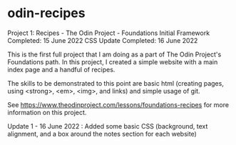 # odin-recipes
Project 1: Recipes - The Odin Project - Foundations
Initial Framework Completed: 15 June 2022
CSS Update Completed: 16 June 2022

This is the first full project that I am doing as a part of The Odin 
Project's Foundations path. In this project, I created a simple 
website with a main index page and a handful of recipes. 

The skills to be demonstrated to this point are basic html (creating 
pages, using \<strong>, \<em>, \<img>, and links) and simple usage
of git. 

See https://www.theodinproject.com/lessons/foundations-recipes for
more information on this project.

Update 1 - 16 June 2022 : Added some basic CSS (background, text 
alignment, and a box around the notes section for each website)